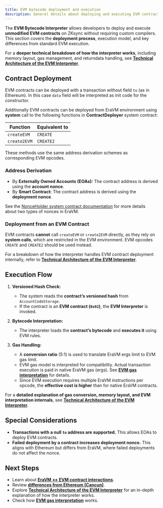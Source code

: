 ```yaml
---
title: EVM bytecode deployment and execution
description: General details about deploying and executing EVM contracts on ZKsync
---
```


The **EVM Bytecode Interpreter** allows developers to deploy and execute **unmodified EVM contracts** on ZKsync
without requiring custom compilers. This section covers the **deployment process**, execution model, and key differences from standard EVM execution.

For a **deeper technical breakdown of how the interpreter works**, including memory layout, gas management, and
returndata handling, see **[Technical Architecture of the EVM Interpreter](./technical-details)**.

## Contract Deployment

EVM contracts can be deployed with a transaction without field `to` (as in Ethereum). In this case `data` field will be interpreted as
init code for the constructor.

Additionally EVM contracts can be deployed from EraVM environment using **system** call to the following functions in **ContractDeployer** system contract:

| **Function** | **Equivalent to** |
|-------------|------------------|
| `createEVM` | `CREATE` |
| `create2EVM` | `CREATE2` |

These methods use the same address derivation schemes as corresponding EVM opcodes.

### Address Derivation

- By **Externally Owned Accounts (EOAs):** The contract address is derived using the **account nonce**.
- By **Smart Contract:** The contract address is derived using the **deployment nonce**.

See the [NonceHolder system contract documentation](/zksync-protocol/zksync-era/contracts/system-contracts#nonceholder)
for more details about two types of nonces in EraVM.

### Deployment from an EVM Contract

EVM contracts **cannot** call `createEVM` or `create2EVM` directly, as they rely on **system calls**, which are restricted in the EVM environment.
EVM opcodes `CREATE` and `CREATE2` should be used instead.

For a breakdown of how the interpreter handles EVM contract deployment internally, refer to
**[Technical Architecture of the EVM Interpreter](./technical-details#contract-deployment-process)**.

## Execution Flow

1. **Versioned Hash Check:**
   - The system reads the **contract’s versioned hash** from `AccountCodeStorage`.
   - If the contract is an **EVM contract (`0x02`)**, the **EVM Interpreter** is invoked.

2. **Bytecode Interpretation:**
   - The interpreter loads the **contract’s bytecode** and **executes it** using EVM rules.

3. **Gas Handling:**
   - A **conversion ratio** (5:1) is used to translate EraVM ergs limit to EVM gas limit.
   - EVM gas model is interpreted for compatibility. Actual transaction execution is paid in native EraVM gas (ergs).
      See **[EVM gas interpretation](./evm-gas-interpretation)** for details.
   - Since EVM execution requires multiple EraVM instructions per opcode, the **effective cost is higher** than for native EraVM contracts.

For a **detailed explanation of gas conversion, memory layout, and EVM interpretation internals**, see **[Technical Architecture of the EVM Interpreter](./technical-details#gas-management)**.

## Special Considerations

- **Transactions with a null `to` address are supported.** This allows EOAs to deploy EVM contracts.
- **Failed deployment by a contract increases deployment nonce.** This aligns with Ethereum but differs from EraVM, where failed deployments
  do not affect the nonce.

## Next Steps

- Learn about **[EraVM ↔ EVM contract interactions](./era-evm-interactions)**.
- Review **[differences from Ethereum (Cancun)](./evm-differences)**.
- Explore **[Technical Architecture of the EVM Interpreter](./technical-details)** for an in-depth explanation of how the interpreter works.
- Check how **[EVM gas interpretation](./evm-gas-interpretation)** works.
